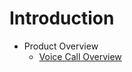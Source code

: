 # Introduction

-   Product Overview
    -   [Voice Call Overview](product-overview.md#product-name-overview)

